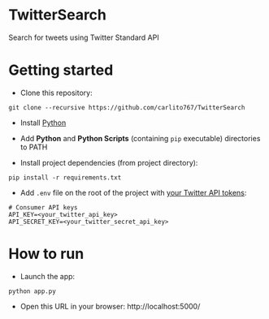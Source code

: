 # TwitterSearch

Search for tweets using Twitter Standard API

# Getting started

* Clone this repository:

```
git clone --recursive https://github.com/carlito767/TwitterSearch
```

* Install [Python](https://www.python.org/)
* Add __Python__ and __Python Scripts__ (containing `pip` executable) directories to PATH

* Install project dependencies (from project directory):

```
pip install -r requirements.txt
```

* Add `.env` file on the root of the project with [your Twitter API tokens](https://developer.twitter.com/en/docs/basics/getting-started):

```
# Consumer API keys
API_KEY=<your_twitter_api_key>
API_SECRET_KEY=<your_twitter_secret_api_key>
```

# How to run

* Launch the app:

```
python app.py
```

* Open this URL in your browser: http://localhost:5000/
